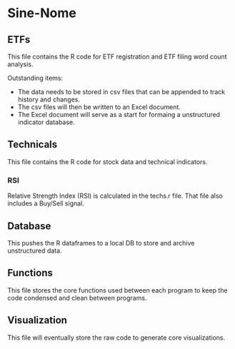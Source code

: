 # Sine-Nome

## ETFs

This file contains the R code for ETF registration and ETF filing word count analysis. 

Outstanding items:

* The data needs to be stored in csv files that can be appended to track history and changes. 
* The csv files will then be written to an Excel document.
* The Excel document will serve as a start for formaing a unstructured indicator database. 

## Technicals

This file contains the R code for stock data and technical indicators.

### RSI

Relative Strength Index (RSI) is calculated in the techs.r file. That file also includes a Buy/Sell signal. 

## Database

This pushes the R dataframes to a local DB to store and archive unstructured data. 

## Functions

This file stores the core functions used between each program to keep the code condensed and clean between programs. 

## Visualization 

This file will eventually store the raw code to generate core visualizations. 